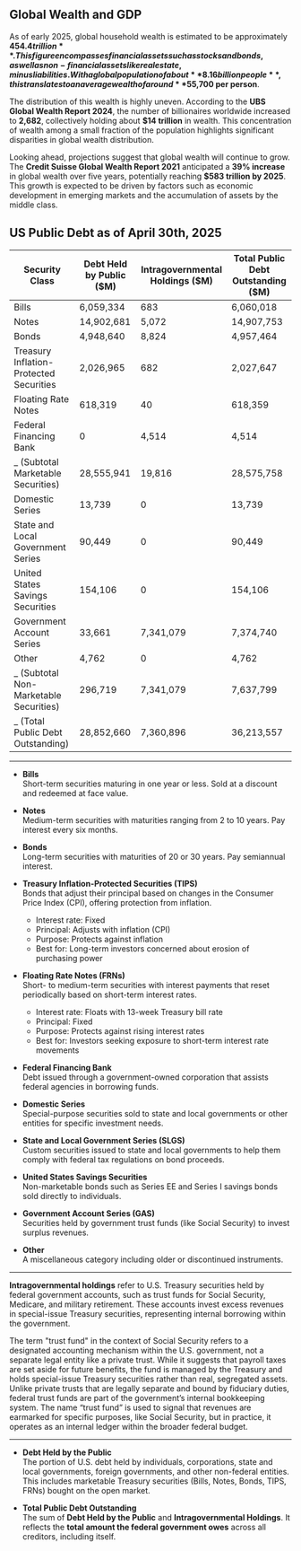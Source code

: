 ## Global Wealth and GDP

As of early 2025, global household wealth is estimated to be approximately **$454.4 trillion**. This figure encompasses financial assets such as stocks and bonds, as well as non-financial assets like real estate, minus liabilities. With a global population of about **8.16 billion people**, this translates to an average wealth of around **$55,700 per person**.

The distribution of this wealth is highly uneven. According to the **UBS Global Wealth Report 2024**, the number of billionaires worldwide increased to **2,682**, collectively holding about **$14 trillion** in wealth. This concentration of wealth among a small fraction of the population highlights significant disparities in global wealth distribution.

Looking ahead, projections suggest that global wealth will continue to grow. The **Credit Suisse Global Wealth Report 2021** anticipated a **39% increase** in global wealth over five years, potentially reaching **$583 trillion by 2025**. This growth is expected to be driven by factors such as economic development in emerging markets and the accumulation of assets by the middle class.

## US Public Debt as of April 30th, 2025

| Security Class                               | Debt Held by Public ($M) | Intragovernmental Holdings ($M) | Total Public Debt Outstanding ($M) |
|---------------------------------------------|----------------------------|----------------------------------|--------------------------------------|
| Bills                                        | 6,059,334                  | 683                              | 6,060,018                            |
| Notes                                        | 14,902,681                 | 5,072                            | 14,907,753                           |
| Bonds                                        | 4,948,640                  | 8,824                            | 4,957,464                            |
| Treasury Inflation-Protected Securities      | 2,026,965                  | 682                              | 2,027,647                            |
| Floating Rate Notes                          | 618,319                    | 40                               | 618,359                              |
| Federal Financing Bank                       | 0                          | 4,514                            | 4,514                                |
| _ (Subtotal Marketable Securities)           | 28,555,941                 | 19,816                           | 28,575,758                           |
| Domestic Series                              | 13,739                     | 0                                | 13,739                               |
| State and Local Government Series            | 90,449                     | 0                                | 90,449                               |
| United States Savings Securities             | 154,106                    | 0                                | 154,106                              |
| Government Account Series                    | 33,661                     | 7,341,079                        | 7,374,740                            |
| Other                                        | 4,762                      | 0                                | 4,762                                |
| _ (Subtotal Non-Marketable Securities)       | 296,719                    | 7,341,079                        | 7,637,799                            |
| _ (Total Public Debt Outstanding)            | 28,852,660                 | 7,360,896                        | 36,213,557                           |

---

- **Bills**  
  Short-term securities maturing in one year or less. Sold at a discount and redeemed at face value.

- **Notes**  
  Medium-term securities with maturities ranging from 2 to 10 years. Pay interest every six months.

- **Bonds**  
  Long-term securities with maturities of 20 or 30 years. Pay semiannual interest.

- **Treasury Inflation-Protected Securities (TIPS)**  
  Bonds that adjust their principal based on changes in the Consumer Price Index (CPI), offering protection from inflation.  
  - Interest rate: Fixed  
  - Principal: Adjusts with inflation (CPI)  
  - Purpose: Protects against inflation  
  - Best for: Long-term investors concerned about erosion of purchasing power

- **Floating Rate Notes (FRNs)**  
  Short- to medium-term securities with interest payments that reset periodically based on short-term interest rates.  
  - Interest rate: Floats with 13-week Treasury bill rate  
  - Principal: Fixed  
  - Purpose: Protects against rising interest rates  
  - Best for: Investors seeking exposure to short-term interest rate movements

- **Federal Financing Bank**  
  Debt issued through a government-owned corporation that assists federal agencies in borrowing funds.

- **Domestic Series**  
  Special-purpose securities sold to state and local governments or other entities for specific investment needs.

- **State and Local Government Series (SLGS)**  
  Custom securities issued to state and local governments to help them comply with federal tax regulations on bond proceeds.

- **United States Savings Securities**  
  Non-marketable bonds such as Series EE and Series I savings bonds sold directly to individuals.

- **Government Account Series (GAS)**  
  Securities held by government trust funds (like Social Security) to invest surplus revenues.

- **Other**  
  A miscellaneous category including older or discontinued instruments.

---

**Intragovernmental holdings** refer to U.S. Treasury securities held by federal government accounts, such as trust funds for Social Security, Medicare, and military retirement. These accounts invest excess revenues in special-issue Treasury securities, representing internal borrowing within the government.

The term "trust fund" in the context of Social Security refers to a designated accounting mechanism within the U.S. government, not a separate legal entity like a private trust. While it suggests that payroll taxes are set aside for future benefits, the fund is managed by the Treasury and holds special-issue Treasury securities rather than real, segregated assets. Unlike private trusts that are legally separate and bound by fiduciary duties, federal trust funds are part of the government’s internal bookkeeping system. The name “trust fund” is used to signal that revenues are earmarked for specific purposes, like Social Security, but in practice, it operates as an internal ledger within the broader federal budget.

---

- **Debt Held by the Public**  
  The portion of U.S. debt held by individuals, corporations, state and local governments, foreign governments, and other non-federal entities. This includes marketable Treasury securities (Bills, Notes, Bonds, TIPS, FRNs) bought on the open market.

- **Total Public Debt Outstanding**  
      The sum of **Debt Held by the Public** and **Intragovernmental Holdings**. It reflects the **total amount the federal government owes** across all creditors, including itself.
